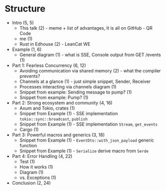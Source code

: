 # Structure

* Intro (5, 5)
  * This talk (2) - meme + list of advantages, It is all on GitHub - QR Code
  * me (1)
  * Rust in Edhouse (2) - LeanCat WE
* Example (1, 6)
  * General diagram (1) - what is SSE, Console output from GET /events (1)
* Part 1: Fearless Concurrency (6, 12)
  * Avoiding communication via shared memory (2) - what the compiler prevents?
  * Channels at a glance (1) - just simple snippet, Sender, Receiver
  * Processes interacting via channels diagram (1)
  * Snippet from example: Sending message to pump? (1)
  * Snippet from example: Pump? (1)
* Part 2: Strong ecosystem and community (4, 16)
  * Axum and Tokio, crates (1)
  * Snippet from Example (1) - SSE implementation `tokio::sync::broadcast`, `publish`
  * Snippet from Example (1) - SSE implementation `Stream`, `get_events`
  * Cargo (1)
* Part 3: Powerful macros and generics (3, 18)
  * Snippet from Example (1) - `EventDto::with_json_payload` generic function
  * Snippet from Example (1) - `Serialize` derive macro from `Serde`
* Part 4: Error Handling (4, 22)
  * Test (1)
  * How it works (1)
  * Diagram (1)
  * vs. Exceptions (1)
* Conclusion (2, 24)

